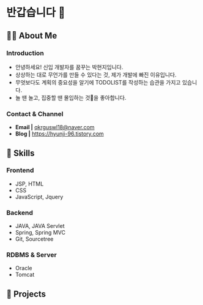 # 반갑습니다 👋



## 👩🏻 About Me


### Introduction

- 안녕하세요! 신입 개발자를 꿈꾸는 박현지입니다.
- 상상하는 대로 무언가를 만들 수 있다는 것, 제가 개발에 빠진 이유입니다. 
- 무엇보다도 계획의 중요성을 알기에 TODOLIST를 작성하는 습관을 가지고 있습니다. 
- 놀 땐 놀고, 집중할 땐 몰입하는 것👀을 좋아합니다. 

### Contact & Channel 

- <b>Email |</b> qkrguswl18@naver.com
- <b>Blog |</b> https://hyunji-96.tistory.com



## 🔨 Skills
### Frontend
- JSP, HTML
- CSS
- JavaScript, Jquery

### Backend 
- JAVA, JAVA Servlet
- Spring, Spring MVC
- Git, Sourcetree

### RDBMS & Server
- Oracle 
- Tomcat



## 🚴 Projects
